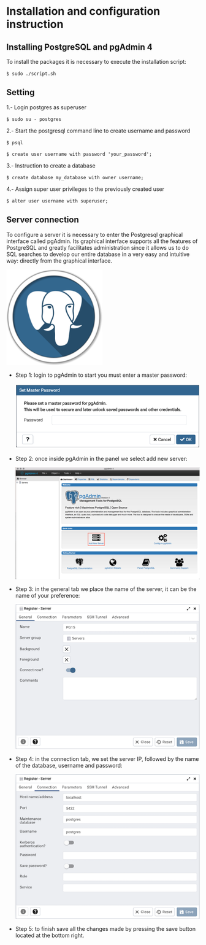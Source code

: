 Installation and configuration instruction
==========================================

Installing PostgreSQL and pgAdmin 4
-----------------------------------

To install the packages it is necessary to execute the installation script:

```
$ sudo ./script.sh
```

Setting
-------

1.- Login postgres as superuser

```
$ sudo su - postgres
```

2.- Start the postgresql command line to create username and password

```
$ psql
```  
```
$ create user username with password 'your_password';
```

3.- Instruction to create a database

```
$ create database my_database with owner username;
```

4.- Assign super user privileges to the previously created user

```
$ alter user username with superuser;
```

Server connection
-----------------

To configure a server it is necessary to enter the Postgresql graphical interface called pgAdmin. Its graphical interface supports all the features of PostgreSQL and greatly facilitates administration since it allows us to do SQL searches to develop our entire database in a very easy and intuitive way: directly from the graphical interface.

<img alt="icon" src="./assets/images/pgadmin.svg" width="250" height="250" />

*   Step 1: login to pgAdmin to start you must enter a master password:
    
    <img alt="screenshot 1" src="./assets/images/screenshot_1.png" width="500" />
*   Step 2: once inside pgAdmin in the panel we select add new server:
    
    ![screenshot 2](./assets/images/screenshot_2.png)
*   Step 3: in the general tab we place the name of the server, it can be the name of your preference:
    
    ![screenshot 3](./assets/images/screenshot_3.png)
*   Step 4: in the connection tab, we set the server IP, followed by the name of the database, username and password:
    
    ![screenshot 3](./assets/images/server_connection.png)
*   Step 5: to finish save all the changes made by pressing the save button located at the bottom right.


